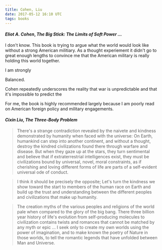 ```yaml
---
title: Cohen, Liu
date: 2017-05-12 16:10 UTC
tags: books
---
```


#### _Eliot A. Cohen_, _The Big Stick: The Limits of Soft Power ..._

I don't know. This book is trying to argue what the world would look like without a strong American militiary. As a thought experiement it didn't go to great enough lengths to convince me that the American military is really holding this world together.

I am strongly

Balanced.

Cohen repeatedly underscores the reality that war is unpredictable and that it's impossible to predict the

For me, the book is highly recommended largely because I am poorly read on American foreign policy and military engagements.

#### _Cixin Liu_, _The Three-Body Problem_

> There's a strange contradiction revealed by the naivete and kindness demonstrated by humanity when faced with the universe: On Earth, humankind can step into another continent, and without a thought, destroy the kindred civilizations found there through warfare and disease. But when they gaze up at the stars, they turn sentimental and believe that if extraterrestrial intelligences exist, they must be civilizations bound by universal, novel, moral constraints, as if cherishing and loving different forms of life are parts of a self-evident universal ode of conduct.

> I think it should be precisely the opposite; Let's turn the kindness we show toward the start to members of the human race on Earth and build up the trust and understanding between the different peoples and civilizations that make up humanity.

> The creation myths of the various peoples and religions of the world pale when compared to the glory of the big bang. There three billion year history of life's evolution from self-producing molecules to civilization contains twists and romances that cannot be matched by any myth or epic ... I seek only to create my own worlds using the power of imagination, and to make known the poetry of Nature in those worlds, to tell the romantic legends that have unfolded between Man and Universe.
